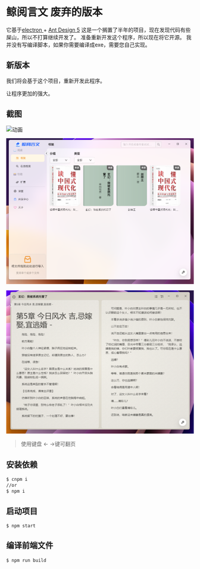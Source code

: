 # 鲸阅言文 废弃的版本
它基于[electron ](https://github.com/electron/electron) +  [Ant Design 5](https://github.com/ant-design/ant-design)
这是一个搁置了半年的项目，现在发现代码有些屎山，所以不打算继续开发了。
准备重新开发这个程序，所以现在将它开源。
我并没有写编译脚本，如果你需要编译成exe，需要您自己实现。

## 新版本

我们将会基于这个项目，重新开发此程序。

让程序更加的强大。

## 截图

![动画](动画.gif)

![截图1](截图1.png)

![截图2](截图2.png)

> 使用键盘 ← →键可翻页

## 安装依赖

```
$ cnpm i 
//or
$ npm i
```

## 启动项目

```
$ npm start
```
## 编译前端文件
```
$ npm run build 
```

